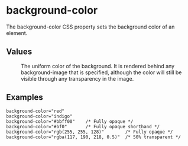 # background-color

The background-color CSS property sets the background color of an element.


## Values

<dl>
<dt><color></dt>
<dd>The uniform color of the background. It is rendered behind any background-image that is specified, although the color will still be visible through any transparency in the image.</dd>
</dl>

## Examples

```
background-color="red"
background-color="indigo"
background-color="#bbff00"    /* Fully opaque */
background-color="#bf0"       /* Fully opaque shorthand */
background-color="rgb(255, 255, 128)"        /* Fully opaque */
background-color="rgba(117, 190, 218, 0.5)"  /* 50% transparent */
```